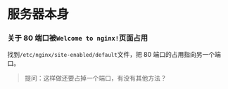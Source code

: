# 服务器本身

### 关于 80 端口被`Welcome to nginx!`页面占用

找到`/etc/nginx/site-enabled/default`文件，把 80 端口的占用指向另一个端口。

> 提问：这样做还要占掉一个端口，有没有其他方法？
